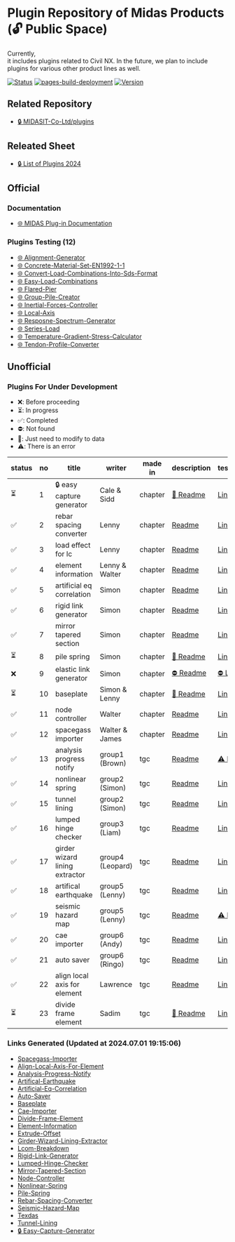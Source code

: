 # Plugin Repository of Midas Products (🔓 Public Space)
Currently,  
it includes plugins related to Civil NX. In the future, we plan to include plugins for various other product lines as well.

[![Status](https://img.shields.io/badge/status-active-brightgreen)](https://github.com/midasit-dev/plugins)
[![pages-build-deployment](https://github.com/midasit-dev/plugintest/actions/workflows/pages/pages-build-deployment/badge.svg?branch=main)](https://github.com/midasit-dev/plugintest/actions/workflows/pages/pages-build-deployment)
[![Version](https://img.shields.io/badge/version-1.0.0-blue)](https://github.com/midasit-dev/plugins)

## Related Repository
- [🔒 MIDASIT-Co-Ltd/plugins](https://github.com/MIDASIT-Co-Ltd/plugins)

## Releated Sheet
- [🔒 List of Plugins 2024](https://midasinfra-my.sharepoint.com/:x:/g/personal/kh1012_midasit_com/Ed9FhcqA7AFBnLYfn7LX1k0B_Gm43YXmQEQZrP5nsEvIZA?e=PbccWH)

## Official
### Documentation
- [🌐 MIDAS Plug-in Documentation](https://midas-support.atlassian.net/wiki/spaces/MAW/pages/215711752/MIDAS+Plug-in+over+the+MIDAS+API)

### Plugins Testing (12)
- [🌐 Alignment-Generator](https://midasit-dev.github.io/plugins/alignment-generator)
- [🌐 Concrete-Material-Set-EN1992-1-1](https://midasit-dev.github.io/plugins/concrete-material-set-en1992-1-1)
- [🌐 Convert-Load-Combinations-Into-Sds-Format](https://midasit-dev.github.io/plugins/convert-load-combinations-into-sds-format)
- [🌐 Easy-Load-Combinations](https://midasit-dev.github.io/plugins/easy-load-combinations)
- [🌐 Flared-Pier](https://midasit-dev.github.io/plugins/flared-pier)
- [🌐 Group-Pile-Creator](https://midasit-dev.github.io/plugins/group-pile-creator)
- [🌐 Inertial-Forces-Controller](https://midasit-dev.github.io/plugins/inertial-forces-controller)
- [🌐 Local-Axis](https://midasit-dev.github.io/plugins/local-axis)
- [🌐 Resposne-Spectrum-Generator](https://midasit-dev.github.io/plugins/resposne-spectrum-generator)
- [🌐 Series-Load](https://midasit-dev.github.io/plugins/series-load)
- [🌐 Temperature-Gradient-Stress-Calculator](https://midasit-dev.github.io/plugins/temperature-gradient-stress-calculator)
- [🌐 Tendon-Profile-Converter](https://midasit-dev.github.io/plugins/tendon-profile-converter)

## Unofficial
### Plugins For Under Development
- ❌: Before proceeding
- ⏳: In progress
- ✅: Completed
- ⛔: Not found
- 🚧: Just need to modify to data
- ⚠️: There is an error

| status | no | title                              | writer             | made in   | description                                                                                          | testing                                                         |
|--------|----|------------------------------------|--------------------|-----------|------------------------------------------------------------------------------------------------------|-----------------------------------------------------------------|
|     ⏳ | 1  | 🔒 easy capture generator          | Cale & Sidd        | chapter   | [🚧 Readme](https://github.com/MIDASIT-Co-Ltd/plugins/blob/main/projects/easy-capture-generator-moaui/public/readme.md) | [Link](https://midasit-dev.github.io/plugins/easy-capture-generator) |
|     ✅ | 2  | rebar spacing converter            | Lenny              | chapter   | [Readme](https://github.com/midasit-dev/plugins/blob/main/projects/rebar-spacing-converter/public/readme.md) | [Link](https://midasit-dev.github.io/plugins/rebar-spacing-converter) |
|     ✅ | 3  | load effect for lc                 | Lenny              | chapter   | [Readme](https://github.com/midasit-dev/plugins/blob/main/projects/load-effect-for-lc/public/readme.md) | [Link](https://midasit-dev.github.io/plugins/load-effect-for-lc) |
|     ✅ | 4  | element information                | Lenny & Walter     | chapter   | [Readme](https://github.com/midasit-dev/plugins/blob/main/projects/element-information/public/readme.md) | [Link](https://midasit-dev.github.io/plugins/element-information) |
|     ✅ | 5  | artificial eq correlation          | Simon              | chapter   | [Readme](https://github.com/midasit-dev/plugins/blob/main/projects/artificial-eq-correlation/public/readme.md) | [Link](https://midasit-dev.github.io/plugins/artificial-eq-correlation) |
|     ✅ | 6  | rigid link generator               | Simon              | chapter   | [Readme](https://github.com/midasit-dev/plugins/blob/main/projects/rigid-link-generator/public/readme.md) | [Link](https://midasit-dev.github.io/plugins/rigid-link-generator) |
|     ✅ | 7  | mirror tapered section             | Simon              | chapter   | [Readme](https://github.com/midasit-dev/plugins/blob/main/projects/mirror-tapered-section/public/readme.md) | [Link](https://midasit-dev.github.io/plugins/mirror-tapered-section) |
|     ⏳ | 8  | pile spring						             | Simon              | chapter   | [🚧 Readme](https://github.com/midasit-dev/plugins/blob/main/projects/pile-spring/public/readme.md) | [Link](https://midasit-dev.github.io/plugins/pile-spring) |
|     ❌ | 9  | elastic link generator             | Simon              | chapter   | [⛔ Readme](https://github.com/midasit-dev/plugins/blob/main/projects/elastic-link-generator/public/readme.md) | [⛔ Link](https://midasit-dev.github.io/plugins/elastic-link-generator) |
|     ⏳ | 10 | baseplate                          | Simon & Lenny      | chapter   | [🚧 Readme](https://github.com/midasit-dev/plugins/blob/main/projects/baseplate/public/readme.md) | [Link](https://midasit-dev.github.io/plugins/baseplate) |
|     ✅ | 11 | node controller                    | Walter             | chapter   | [Readme](https://github.com/midasit-dev/plugins/blob/main/projects/node-controller/public/readme.md) | [Link](https://midasit-dev.github.io/plugins/node-controller) |
|     ✅ | 12 | spacegass importer                 | Walter & James     | chapter   | [Readme](https://github.com/midasit-dev/plugins/blob/main/projects/spacegass-importer/public/readme.md) | [Link](https://midasit-dev.github.io/plugins/spacegass-importer) |
|     ✅ | 13 | analysis progress notify           | group1 (Brown)     | tgc       | [Readme](https://github.com/midasit-dev/plugins/blob/main/projects/analysis-progress-notify/public/readme.md) | [⚠️ Link](https://midasit-dev.github.io/plugins/analysis-progress-notify) |
|     ✅ | 14 | nonlinear spring             			 | group2 (Simon)     | tgc       | [Readme](https://github.com/midasit-dev/plugins/blob/main/projects/nonlinear-spring/public/readme.md) | [Link](https://midasit-dev.github.io/plugins/nonlinear-spring) |
|     ✅ | 15 | tunnel lining 										 | group2 (Simon) 		 | tgc       | [Readme](https://github.com/midasit-dev/plugins/blob/main/projects/tunnel-lining/public/readme.md) | [Link](https://midasit-dev.github.io/plugins/tunnel-lining) |
|     ✅ | 16 | lumped hinge checker               | group3 (Liam)      | tgc       | [Readme](https://github.com/midasit-dev/plugins/blob/main/projects/lumped-hinge-checker/public/readme.md) | [Link](https://midasit-dev.github.io/plugins/lumped-hinge-checker) |
|     ✅ | 17 | girder wizard lining extractor     | group4 (Leopard)   | tgc       | [Readme](https://github.com/midasit-dev/plugins/blob/main/projects/girder-wizard-lining-extractor/public/readme.md) | [Link](https://midasit-dev.github.io/plugins/girder-wizard-lining-extractor) |
|     ✅ | 18 | artifical earthquake               | group5 (Lenny)     | tgc       | [Readme](https://github.com/midasit-dev/plugins/blob/main/projects/artifical-earthquake/public/readme.md) | [Link](https://midasit-dev.github.io/plugins/artifical-earthquake) |
|     ✅ | 19 | seismic hazard map                 | group5 (Lenny)     | tgc       | [Readme](https://github.com/midasit-dev/plugins/blob/main/projects/seismic-hazard-map/public/readme.md) | [⚠️ Link](https://midasit-dev.github.io/plugins/seismic-hazard-map) |
|     ✅ | 20 | cae importer                       | group6 (Andy)      | tgc       | [Readme](https://github.com/midasit-dev/plugins/blob/main/projects/cae-importer/public/readme.md) | [Link](https://midasit-dev.github.io/plugins/cae-importer) |
|     ✅ | 21 | auto saver                         | group6 (Ringo)     | tgc       | [Readme](https://github.com/midasit-dev/plugins/blob/main/projects/auto-saver/public/readme.md) | [Link](https://midasit-dev.github.io/plugins/auto-saver) |
|     ✅ | 22 | align local axis for element       | Lawrence           | tgc       | [Readme](https://github.com/midasit-dev/plugins/blob/main/projects/align-local-axis-for-element/public/readme.md) | [Link](https://midasit-dev.github.io/plugins/align-local-axis-for-element) |
|     ⏳ | 23 | divide frame element               | Sadim              | tgc       | [🚧 Readme](https://github.com/midasit-dev/plugins/blob/main/projects/divide-frame-element/public/readme.md) | [Link](https://midasit-dev.github.io/plugins/divide-frame-element) |

### Links Generated (Updated at 2024.07.01 19:15:06)
- [Spacegass-Importer](https://midasit-dev.github.io/plugins/spacegass-importer)
- [Align-Local-Axis-For-Element](https://midasit-dev.github.io/plugins/align-local-axis-for-element)
- [Analysis-Progress-Notify](https://midasit-dev.github.io/plugins/analysis-progress-notify)
- [Artifical-Earthquake](https://midasit-dev.github.io/plugins/artifical-earthquake)
- [Artificial-Eq-Correlation](https://midasit-dev.github.io/plugins/artificial-eq-correlation)
- [Auto-Saver](https://midasit-dev.github.io/plugins/auto-saver)
- [Baseplate](https://midasit-dev.github.io/plugins/baseplate)
- [Cae-Importer](https://midasit-dev.github.io/plugins/cae-importer)
- [Divide-Frame-Element](https://midasit-dev.github.io/plugins/divide-frame-element)
- [Element-Information](https://midasit-dev.github.io/plugins/element-information)
- [Extrude-Offset](https://midasit-dev.github.io/plugins/extrude-offset)
- [Girder-Wizard-Lining-Extractor](https://midasit-dev.github.io/plugins/girder-wizard-lining-extractor)
- [Lcom-Breakdown](https://midasit-dev.github.io/plugins/lcom-breakdown)
- [Rigid-Link-Generator](https://midasit-dev.github.io/plugins/rigid-link-generator)
- [Lumped-Hinge-Checker](https://midasit-dev.github.io/plugins/lumped-hinge-checker)
- [Mirror-Tapered-Section](https://midasit-dev.github.io/plugins/mirror-tapered-section)
- [Node-Controller](https://midasit-dev.github.io/plugins/node-controller)
- [Nonlinear-Spring](https://midasit-dev.github.io/plugins/nonlinear-spring)
- [Pile-Spring](https://midasit-dev.github.io/plugins/pile-spring)
- [Rebar-Spacing-Converter](https://midasit-dev.github.io/plugins/rebar-spacing-converter)
- [Seismic-Hazard-Map](https://midasit-dev.github.io/plugins/seismic-hazard-map)
- [Texdas](https://midasit-dev.github.io/plugins/texdas)
- [Tunnel-Lining](https://midasit-dev.github.io/plugins/tunnel-lining)
- [🔒 Easy-Capture-Generator](https://midasit-dev.github.io/plugins/easy-capture-generator)
